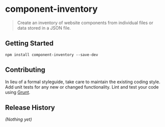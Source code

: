 # component-inventory

> Create an inventory of website components from individual files or data stored in a JSON file.

## Getting Started

```shell
npm install component-inventory --save-dev
```

## Contributing
In lieu of a formal styleguide, take care to maintain the existing coding style. Add unit tests for any new or changed functionality. Lint and test your code using [Grunt](http://gruntjs.com/).

## Release History
_(Nothing yet)_
